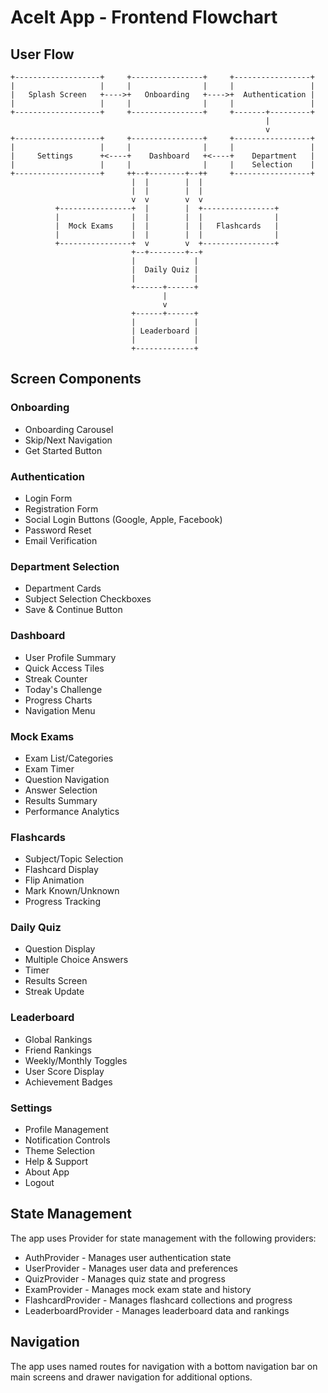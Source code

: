 # AceIt App - Frontend Flowchart

## User Flow

```
+-------------------+     +----------------+     +-----------------+
|                   |     |                |     |                 |
|   Splash Screen   +---->+   Onboarding   +---->+  Authentication |
|                   |     |                |     |                 |
+-------------------+     +----------------+     +-------+---------+
                                                         |
                                                         v
+-------------------+     +----------------+     +-----------------+
|                   |     |                |     |                 |
|     Settings      +<----+    Dashboard   +<----+    Department   |
|                   |     |                |     |    Selection    |
+-------------------+     ++--+--------+--++     +-----------------+
                           |  |        |  |
                           |  |        |  |
                           v  v        v  v
          +----------------+  |        |  +----------------+
          |                |  |        |  |                |
          |  Mock Exams    |  |        |  |   Flashcards   |
          |                |  |        |  |                |
          +----------------+  v        v  +----------------+
                           +--+--------+--+
                           |             |
                           |  Daily Quiz |
                           |             |
                           +------+------+
                                  |
                                  v
                           +------+------+
                           |             |
                           | Leaderboard |
                           |             |
                           +-------------+
```

## Screen Components

### Onboarding
- Onboarding Carousel
- Skip/Next Navigation
- Get Started Button

### Authentication
- Login Form
- Registration Form
- Social Login Buttons (Google, Apple, Facebook)
- Password Reset
- Email Verification

### Department Selection
- Department Cards
- Subject Selection Checkboxes
- Save & Continue Button

### Dashboard
- User Profile Summary
- Quick Access Tiles
- Streak Counter
- Today's Challenge
- Progress Charts
- Navigation Menu

### Mock Exams
- Exam List/Categories
- Exam Timer
- Question Navigation
- Answer Selection
- Results Summary
- Performance Analytics

### Flashcards
- Subject/Topic Selection
- Flashcard Display
- Flip Animation
- Mark Known/Unknown
- Progress Tracking

### Daily Quiz
- Question Display
- Multiple Choice Answers
- Timer
- Results Screen
- Streak Update

### Leaderboard
- Global Rankings
- Friend Rankings
- Weekly/Monthly Toggles
- User Score Display
- Achievement Badges

### Settings
- Profile Management
- Notification Controls
- Theme Selection
- Help & Support
- About App
- Logout

## State Management

The app uses Provider for state management with the following providers:
- AuthProvider - Manages user authentication state
- UserProvider - Manages user data and preferences
- QuizProvider - Manages quiz state and progress
- ExamProvider - Manages mock exam state and history
- FlashcardProvider - Manages flashcard collections and progress
- LeaderboardProvider - Manages leaderboard data and rankings

## Navigation

The app uses named routes for navigation with a bottom navigation bar on main screens and drawer navigation for additional options. 